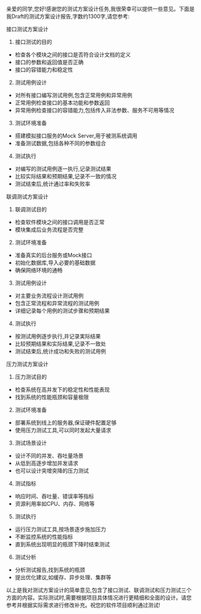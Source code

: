 

亲爱的同学,您好!感谢您的测试方案设计任务,我很荣幸可以提供一些意见。下面是我Draft的测试方案设计报告,字数约1300字,请您参考:

接口测试方案设计 

1. 接口测试的目的

- 检查各个模块之间的接口是否符合设计文档的定义
- 接口的参数和返回值是否正确
- 接口的容错能力和稳定性

2. 测试用例设计

- 对所有接口编写测试用例,包含正常用例和异常用例
- 正常用例检查接口的基本功能和参数返回
- 异常用例检查接口的容错能力,包括传入非法参数、服务不可用等情况

3. 测试环境准备

- 搭建模拟接口服务的Mock Server,用于被测系统调用
- 准备测试数据,包括各种不同的参数组合

4. 测试执行

- 对编写的测试用例逐一执行,记录测试结果
- 比较实际结果和预期结果,记录不一致的情况
- 测试结束后,统计通过率和失败率

联调测试方案设计

1. 联调测试目的

- 检查软件模块之间的接口调用是否正常
- 模块集成后业务流程是否完整

2. 测试环境准备

- 准备真实的后台服务或Mock接口
- 初始化数据库,导入必要的基础数据
- 确保网络环境的通畅

3. 测试用例设计

- 对主要业务流程设计测试用例
- 包含正常流程和异常流程的测试用例
- 详细记录每个用例的测试步骤和预期结果

4. 测试执行

- 按测试用例逐步执行,并记录実际结果
- 比较预期结果和实际结果,记录不一致处
- 测试结束后,统计成功和失败的测试用例

压力测试方案设计

1. 压力测试目的

- 检查系统在高并发下的稳定性和性能表现
- 找到系统的性能瓶颈和容量极限

2. 测试环境准备

- 部署系统到线上的服务器,保证硬件配置足够
- 使用压力测试工具,可以同时发起大量请求

3. 测试场景设计

- 设计不同的并发、吞吐量场景
- 从低到高逐步增加并发请求
- 也可以设计突增突降的压力测试

4. 测试指标

- 响应时间、吞吐量、错误率等指标
- 资源利用率如CPU、内存、网络等

5. 测试执行

- 运行压力测试工具,按场景逐步施加压力
- 不断监控系统的性能指标
- 直到系统出现明显的瓶颈下降时结束测试

6. 测试分析

- 分析测试报告,找到系统的瓶颈
- 提出优化建议,如缓存、异步处理、集群等

以上是我对测试方案设计的简单意见,包含了接口测试、联调测试和压力测试三个方面的内容。实际测试时,需要根据项目具体情况进行更精细和全面的设计。请您参考并根据实际需求进行修改补充。祝您的软件项目顺利通过测试!